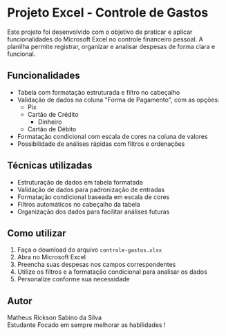 # Projeto Excel - Controle de Gastos 

Este projeto foi desenvolvido com o objetivo de praticar e aplicar funcionalidades do Microsoft Excel no controle financeiro pessoal. A planilha permite registrar, organizar e analisar despesas de forma clara e funcional.

## Funcionalidades

- Tabela com formatação estruturada e filtro no cabeçalho
- Validação de dados na coluna "Forma de Pagamento", com as opções:
     * Pix
   * Cartão de Crédito
     * Dinheiro
   * Cartão de Débito
- Formatação condicional com escala de cores na coluna de valores
- Possibilidade de análises rápidas com filtros e ordenações

## Técnicas utilizadas

- Estruturação de dados em tabela formatada
- Validação de dados para padronização de entradas
- Formatação condicional baseada em escala de cores
- Filtros automáticos no cabeçalho da tabela
- Organização dos dados para facilitar análises futuras

## Como utilizar

1. Faça o download do arquivo `controle-gastos.xlsx`
2. Abra no Microsoft Excel
3. Preencha suas despesas nos campos correspondentes
4. Utilize os filtros e a formatação condicional para analisar os dados
5. Personalize conforme sua necessidade

## Autor

Matheus Rickson Sabino da Silva  
Estudante Focado em sempre melhorar as habilidades ! 
